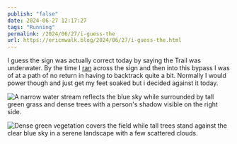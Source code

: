 ```yaml
---
publish: "false"
date: 2024-06-27 12:17:27
tags: "Running"
permalink: /2024/06/27/i-guess-the
url: https://ericmwalk.blog/2024/06/27/i-guess-the.html
---
```


I guess the sign was actually correct today by saying the Trail was underwater. By the time I [ran](https://strava.com/activities/11753788700) across the sign and then into this bypass I was of at a path of no return in having to backtrack quite a bit. Normally I would power though and just get my feet soaked but i decided against it today.

![A narrow water stream reflects the blue sky while surrounded by tall green grass and dense trees with a person's shadow visible on the right side.](https://ericmwalk.blog/uploads/2024/img-0514.jpeg)

![Dense green vegetation covers the field while tall trees stand against the clear blue sky in a serene landscape with a few scattered clouds.](https://ericmwalk.blog/uploads/2024/img-0513.jpeg)